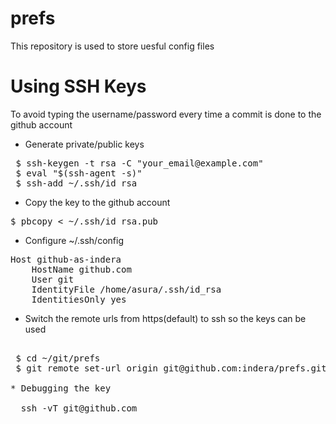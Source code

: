 prefs
==

This repository is used to store uesful config files


Using SSH Keys
====
To avoid typing the username/password every time
a commit is done to the github account

* Generate private/public keys
<pre>
 $ ssh-keygen -t rsa -C "your_email@example.com"
 $ eval "$(ssh-agent -s)"
 $ ssh-add ~/.ssh/id_rsa
</pre>

* Copy the key to the github account
<pre>
$ pbcopy &lt; ~/.ssh/id_rsa.pub
</pre>

* Configure ~/.ssh/config

<pre>
Host github-as-indera
    HostName github.com
    User git
    IdentityFile /home/asura/.ssh/id_rsa
    IdentitiesOnly yes
</pre>

* Switch the remote urls from https(default) to ssh so the keys can be used
<pre>

 $ cd ~/git/prefs
 $ git remote set-url origin git@github.com:indera/prefs.git

* Debugging the key

  ssh -vT git@github.com
